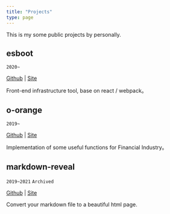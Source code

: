 ```yaml
---
title: "Projects"
type: page
---
```


This is my some public projects by personally.

## esboot

`2020~`

[Github](https://github.com/moonlitusun/esboot) | [Site](https://esboot.js.org)

Front-end infrastructure tool, base on react / webpack。

## o-orange

`2019~`

[Github](https://github.com/moonlitusun/o-orange) | [Site](https://moonlit.vip/o-orange)

Implementation of some useful functions for Financial Industry。

## markdown-reveal

`2019~2021` `Archived`

[Github](https://github.com/moonlitusun/markdown-reveal) | [Site](https://moonlit.vip/markdown-reveal)

Convert your markdown file to a beautiful html page.
